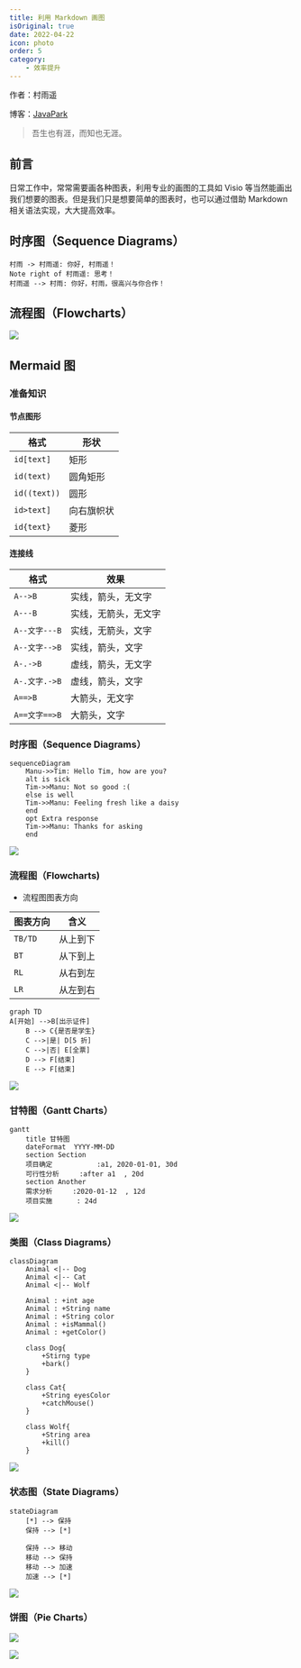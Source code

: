 ```yaml
---
title: 利用 Markdown 画图
isOriginal: true
date: 2022-04-22
icon: photo
order: 5
category:
    - 效率提升
---
```


作者：村雨遥

博客：[JavaPark](https://cunyu1943.github.io/JavaPark)

> 吾生也有涯，而知也无涯。

## 前言

日常工作中，常常需要画各种图表，利用专业的画图的工具如 Visio 等当然能画出我们想要的图表。但是我们只是想要简单的图表时，也可以通过借助 Markdown 相关语法实现，大大提高效率。

## 时序图（Sequence Diagrams）

```sequence
村雨 -> 村雨遥: 你好, 村雨遥！
Note right of 村雨遥: 思考！
村雨遥 --> 村雨: 你好，村雨，很高兴与你合作！
```

## 流程图（Flowcharts）

![](../../../.vuepress/public/img/efficiency/20220422-paint-with-markdown/flow-chat.png)

## Mermaid 图

### 准备知识

#### 节点图形

| 格式         | 形状       |
| ------------ | ---------- |
| `id[text]`   | 矩形       |
| `id(text)`   | 圆角矩形   |
| `id((text))` | 圆形       |
| `id>text]`   | 向右旗帜状 |
| `id{text}`   | 菱形       |

#### 连接线

| 格式          | 效果                 |
| ------------- | -------------------- |
| `A-->B`       | 实线，箭头，无文字   |
| `A---B`       | 实线，无箭头，无文字 |
| `A--文字---B` | 实线，无箭头，文字   |
| `A--文字-->B` | 实线，箭头，文字     |
| `A-.->B`      | 虚线，箭头，无文字   |
| `A-.文字.->B` | 虚线，箭头，文字     |
| `A==>B`       | 大箭头，无文字       |
| `A==文字==>B` | 大箭头，文字         |

### 时序图（Sequence Diagrams）

```
sequenceDiagram
    Manu->>Tim: Hello Tim, how are you?
    alt is sick
    Tim->>Manu: Not so good :(
    else is well
    Tim->>Manu: Feeling fresh like a daisy
    end
    opt Extra response
    Tim->>Manu: Thanks for asking
    end
```

![](../../../.vuepress/public/img/efficiency/20220422-paint-with-markdown/sequence.png)

### 流程图（Flowcharts)

- 流程图图表方向

| 图表方向 | 含义     |
| -------- | -------- |
| `TB/TD`  | 从上到下 |
| `BT`     | 从下到上 |
| `RL`     | 从右到左 |
| `LR`     | 从左到右 |

```
graph TD
A[开始] -->B[出示证件]
    B --> C{是否是学生}
    C -->|是| D[5 折]
    C -->|否| E[全票]
    D --> F[结束]
    E --> F[结束]
```

![](../../../.vuepress/public/img/efficiency/20220422-paint-with-markdown/flow-charts.png)

### 甘特图（Gantt Charts）

```
gantt
    title 甘特图
    dateFormat  YYYY-MM-DD
    section Section
    项目确定           :a1, 2020-01-01, 30d
    可行性分析     :after a1  , 20d
    section Another
    需求分析     :2020-01-12  , 12d
    项目实施      : 24d
```

![](../../../.vuepress/public/img/efficiency/20220422-paint-with-markdown/gantt.png)

### 类图（Class Diagrams）

```
classDiagram
	Animal <|-- Dog
	Animal <|-- Cat
	Animal <|-- Wolf

    Animal : +int age
	Animal : +String name
	Animal : +String color
	Animal : +isMammal()
	Animal : +getColor()

	class Dog{
		+Stirng type
		+bark()
	}

	class Cat{
		+String eyesColor
		+catchMouse()
	}

	class Wolf{
		+String area
		+kill()
	}
```

![](../../../.vuepress/public/img/efficiency/20220422-paint-with-markdown/class.png)

### 状态图（State Diagrams）

```
stateDiagram
	[*] --> 保持
	保持 --> [*]

	保持 --> 移动
	移动 --> 保持
	移动 --> 加速
	加速 --> [*]
```

![](../../../.vuepress/public/img/efficiency/20220422-paint-with-markdown/state.png)

### 饼图（Pie Charts）

![](../../../.vuepress/public/img/efficiency/20220422-paint-with-markdown/pie.svg)

![](../../../.vuepress/public/img/efficiency/20220422-paint-with-markdown/pie-preview.png)
